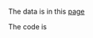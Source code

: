 The data is in this [page](https://drive.google.com/file/d/1nQJd2bs7Tb6qykPUhQr4no5O-Ju6A1Q2/view?usp=sharing)

The code is
